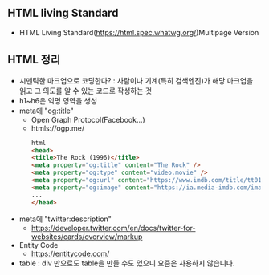 ## HTML living Standard
- HTML Living Standard(https://html.spec.whatwg.org/)Multipage Version

## HTML 정리
- 시맨틱한 마크업으로 코딩한다? : 사람이나 기계(특히 검색엔진)가 해당 마크업을 읽고 그 의도를 알 수 있는 코드로 작성하는 것
- h1~h6은 익명 영역을 생성
- meta에 "og:title"
    * Open Graph Protocol(Facebook...)
    * htmls://ogp.me/
        ```html
        html
        <head>
        <title>The Rock (1996)</title>
        <meta property="og:title" content="The Rock" />
        <meta property="og:type" content="video.movie" />
        <meta property="og:url" content="https://www.imdb.com/title/tt0117500/" />
        <meta property="og:image" content="https://ia.media-imdb.com/images/rock.jpg" />
        ...
        </head>
        ```
- meta에 "twitter:description"
    * https://developer.twitter.com/en/docs/twitter-for-websites/cards/overview/markup
- Entity Code
    * https://entitycode.com/
- table : div 만으로도 table을 만들 수도 있으니 요즘은 사용하지 않습니다.